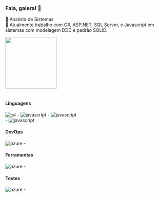 ### Fala, galera! 👋
<!--
**rodrigozoran/rodrigozoran** is a ✨ _special_ ✨ repository because its `README.md` (this file) appears on your GitHub profile.
-->

🌱 Analista de Sistemas <br/>
🚀 Atualmente trabalho com C#, ASP.NET, SQL Server, e Javascript em sistemas com modelagem DDD e padrão SOLID.


<div>
   <img height="160em" src="https://github-readme-stats.vercel.app/api/top-langs/?username=rodrigozoran&layout=compact"/>
</div><br>

<div>
      <h4>Linguagens</h4>
      <img src="https://img.shields.io/badge/c%23-%23239120.svg?style=for-the-badge&logo=csharp&logoColor=white)"  alt="c#" /> - 
      <img src="https://img.shields.io/badge/TypeScript-007ACC?style=for-the-badge&logo=typescript&logoColor=white"  alt="javascript" /> - 
      <img src="https://img.shields.io/badge/JavaScript-323330?style=for-the-badge&logo=javascript&logoColor=F7DF1E"  alt="javascript" /><br/> - 
      <img src="https://img.shields.io/badge/lua-%232C2D72.svg?style=for-the-badge&logo=lua&logoColor=white"  alt="javascript" /><br/>
      <h4>DevOps</h4>
      <img src="https://img.shields.io/badge/azure-%230072C6.svg?style=for-the-badge&logo=microsoftazure&logoColor=white" alt="azure" /> - <br/>
      <h4>Ferramentas</h4>
      <img src="https://img.shields.io/badge/docker-%230db7ed.svg?style=for-the-badge&logo=docker&logoColor=white" alt="azure" /> - <br/>
      <h4>Testes</h4>
      <img src="https://img.shields.io/badge/-cypress-%23E5E5E5?style=for-the-badge&logo=cypress&logoColor=058a5e" alt="azure" /> - 
      


</div>

